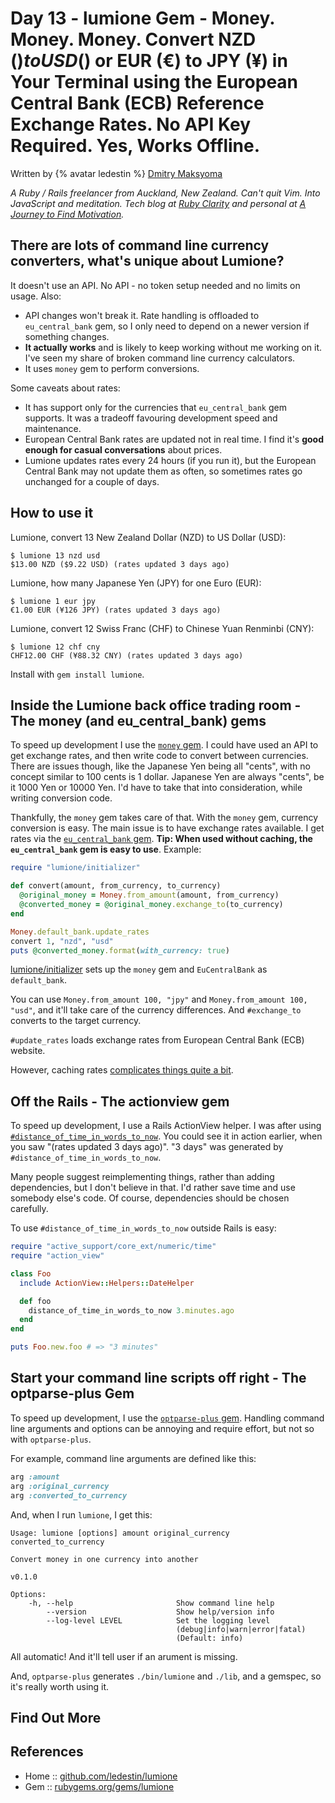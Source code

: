 # Day 13 - lumione Gem - Money. Money. Money. Convert NZD ($) to USD ($) or EUR (€) to JPY (¥) in Your Terminal using the European Central Bank (ECB) Reference Exchange Rates. No API Key Required. Yes, Works Offline.


Written by {% avatar ledestin %} [Dmitry Maksyoma](https://github.com/ledestin)

_A Ruby / Rails freelancer from Auckland, New Zealand. Can't quit Vim. Into JavaScript and meditation. Tech blog at [Ruby Clarity](https://rubyclarity.com) and personal at [A Journey to Find Motivation](https://curiosity-journey.casa)._



## There are lots of command line currency converters, what's unique about Lumione?

It doesn't use an API. No API - no token setup needed and no limits on usage.
Also:
  * API changes won't break it. Rate handling is offloaded to
    `eu_central_bank` gem, so I
    only need to depend on a newer version if something changes.
  * **It actually works** and is likely to keep working without me working on
    it. I've seen my share of broken command line currency calculators.
  * It uses `money` gem to perform conversions.

Some caveats about rates:
  * It has support only for the currencies that `eu_central_bank` gem supports. It
    was a tradeoff favouring development speed and maintenance.
  * European Central Bank rates are updated not in real time. I find it's **good
    enough for casual conversations** about prices.
  * Lumione updates rates every 24 hours (if you run it), but the European Central Bank
    may not update them as often, so sometimes rates go unchanged for a couple
    of days.



## How to use it


Lumione, convert 13 New Zealand Dollar (NZD) to US Dollar (USD):

```
$ lumione 13 nzd usd
$13.00 NZD ($9.22 USD) (rates updated 3 days ago)
```

Lumione, how many Japanese Yen (JPY) for one Euro (EUR):

```
$ lumione 1 eur jpy
€1.00 EUR (¥126 JPY) (rates updated 3 days ago)
```

Lumione, convert 12 Swiss Franc (CHF) to Chinese Yuan Renminbi (CNY):

```
$ lumione 12 chf cny
CHF12.00 CHF (¥88.32 CNY) (rates updated 3 days ago)
```


Install with `gem install lumione`.




## Inside the Lumione back office trading room - The money (and eu_central_bank) gems

To speed up development I use the [`money` gem](https://github.com/RubyMoney/money).
I could have used an API to get exchange rates, and then write code to convert
between currencies. There are issues though, like the Japanese Yen being all
"cents", with no concept similar to 100 cents is 1 dollar. Japanese Yen are
always "cents", be it 1000 Yen or 10000 Yen. I'd have to take that into
consideration, while writing conversion code.

Thankfully, the `money` gem takes care of that. With the `money` gem, currency conversion is easy. The main issue is to have exchange rates available. I get rates via
the [`eu_central_bank` gem](https://github.com/RubyMoney/eu_central_bank). **Tip: When used without caching, the `eu_central_bank` gem is easy to use**. Example:

``` ruby
require "lumione/initializer"

def convert(amount, from_currency, to_currency)
  @original_money = Money.from_amount(amount, from_currency)
  @converted_money = @original_money.exchange_to(to_currency)
end

Money.default_bank.update_rates
convert 1, "nzd", "usd"
puts @converted_money.format(with_currency: true)
```

[lumione/initializer](https://github.com/ledestin/lumione/blob/master/lib/lumione/initializer.rb) sets up the `money` gem and `EuCentralBank` as `default_bank`.

You can use `Money.from_amount 100, "jpy"` and `Money.from_amount 100, "usd"`,
and it'll take care of the currency differences. And `#exchange_to` converts to
the target currency.

`#update_rates` loads exchange rates from European Central Bank (ECB) website.

However, caching rates [complicates things quite a
bit](https://github.com/ledestin/lumione/blob/v0.1.0/lib/lumione/bank.rb#L54).



## Off the Rails - The actionview gem

To speed up development, I use a Rails ActionView helper.
I was after using
[`#distance_of_time_in_words_to_now`](https://apidock.com/rails/ActionView/Helpers/DateHelper/distance_of_time_in_words).
You could see it in action earlier, when you saw "(rates updated 3 days ago)".
"3 days" was generated by `#distance_of_time_in_words_to_now`.

Many people suggest reimplementing things, rather than adding dependencies, but
I don't believe in that. I'd rather save time and use somebody else's code. Of
course, dependencies should be chosen carefully.

To use `#distance_of_time_in_words_to_now` outside Rails is easy:

``` ruby
require "active_support/core_ext/numeric/time"
require "action_view"

class Foo
  include ActionView::Helpers::DateHelper

  def foo
    distance_of_time_in_words_to_now 3.minutes.ago
  end
end

puts Foo.new.foo # => "3 minutes"
```


## Start your command line scripts off right - The optparse-plus Gem

To speed up development, I use the [`optparse-plus` gem](https://github.com/davetron5000/optparse-plus).
Handling command line arguments and options can be annoying and require effort, but not
so with `optparse-plus`.

For example, command line arguments are defined like this:

``` ruby
arg :amount
arg :original_currency
arg :converted_to_currency
```

And, when I run `lumione`, I get this:

```
Usage: lumione [options] amount original_currency converted_to_currency

Convert money in one currency into another

v0.1.0

Options:
    -h, --help                       Show command line help
        --version                    Show help/version info
        --log-level LEVEL            Set the logging level
                                     (debug|info|warn|error|fatal)
                                     (Default: info)
```

All automatic! And it'll tell user if an arument is missing.

And, `optparse-plus` generates
`./bin/lumione` and `./lib`,
and a gemspec, so it's really worth using it.



## Find Out More

## References

* Home :: [github.com/ledestin/lumione](https://github.com/ledestin/lumione)
* Gem  :: [rubygems.org/gems/lumione](https://rubygems.org/gems/lumione)

